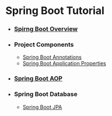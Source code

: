 # Spring Boot Tutorial
  - ### [Spirng Boot Overview](Spring_Boot_Overview/README.md)
  - ### Project Components
    - [Spring Boot Annotations](2_Project_Components/Spring_Boot_Annotation/README.md)
    - [Spring Boot Application Properties](2_Project_Components/Spring_Boot_Application_Property/README.md)
  - ### [Spring Boot AOP](3_Spring_Boot_AOP/README.md)
  - ### Spring Boot Database
    - [Spring Boot JPA](4_Spring_Boot_Database/Spring_Data_JPA/README.md)
